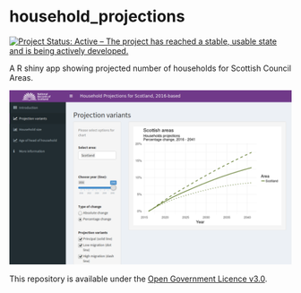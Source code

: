 # household_projections
[![Project Status: Active – The project has reached a stable, usable state and is being actively developed.](https://www.repostatus.org/badges/latest/active.svg)](https://www.repostatus.org/#active)

A R shiny app showing projected number of households for Scottish Council Areas.

![Screenshot of the household projections app](https://github.com/DataScienceScotland/household_projections/blob/master/screenshot.png)

This repository is available under the [Open Government Licence v3.0](https://www.nationalarchives.gov.uk/doc/open-government-licence/version/3/).
